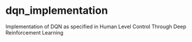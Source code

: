 # dqn_implementation
Implementation of DQN as specified in Human Level Control Through Deep Reinforcement Learning
